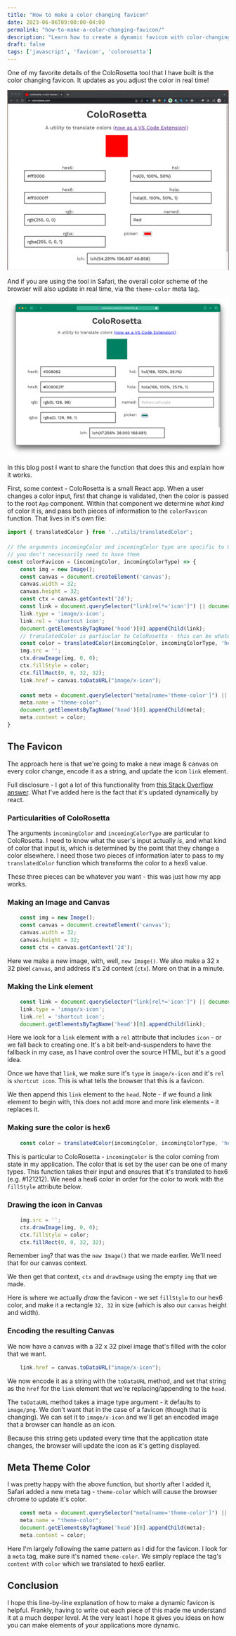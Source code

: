 ```yaml
---
title: "How to make a color changing favicon"
date: 2023-06-06T09:00:00-04:00
permalink: "how-to-make-a-color-changing-favicon/"
description: "Learn how to create a dynamic favicon with color-changing capabilities using JavaScript. This article goes line by line explaining how to do it. Additionally, discover how to update Safari's color scheme in real-time using the theme-color meta tag."
draft: false
tags: ['javascript', 'favicon', 'colorosetta']
---
```


One of my favorite details of the ColoRosetta tool that I have built is the color changing favicon. It updates as you adjust the color in real time!

![The favicon changing color as the user updates the color of ColoRosetta](../images/colorosetta-changing-favicon.gif)

And if you are using the tool in Safari, the overall color scheme of the browser will also update in real time, via the `theme-color` meta tag.

![The browser chrome updated to green in Safari with ColoRosetta](../images/colorosetta-theme-green.png)

In this blog post I want to share the function that does this and explain how it works.

First, some context - ColoRosetta is a small React app. When a user changes a color input, first that change is validated, then the color is passed to the root `App` component. Within that component we determine _what kind_ of color it is, and pass both pieces of information to the `colorFavicon` function. That lives in it's own file:

```javascript
import { translatedColor } from '../utils/translatedColor';

// the arguments incomingColor and incomingColor type are specific to ColoRosetta
// you don't necessarily need to have them
const colorFavicon = (incomingColor, incomingColorType) => {
    const img = new Image();
    const canvas = document.createElement('canvas');
    canvas.width = 32;
    canvas.height = 32;
    const ctx = canvas.getContext('2d');
    const link = document.querySelector("link[rel*='icon']") || document.createElement('link');
    link.type = 'image/x-icon';
    link.rel = 'shortcut icon';
    document.getElementsByTagName('head')[0].appendChild(link);
    // translatedColor is partiuclar to ColoRosetta - this can be whatever you want
    const color = translatedColor(incomingColor, incomingColorType, 'hex6');
    img.src = '';
    ctx.drawImage(img, 0, 0);
    ctx.fillStyle = color;
    ctx.fillRect(0, 0, 32, 32);
    link.href = canvas.toDataURL("image/x-icon");

    const meta = document.querySelector("meta[name='theme-color']") || document.createElement('meta');
    meta.name = "theme-color";
    document.getElementsByTagName('head')[0].appendChild(meta);
    meta.content = color;
}
```

## The Favicon

The approach here is that we're going to make a new image & canvas on every color change, encode it as a string, and update the icon `link` element.

Full disclosure - I got a lot of this functionality from [this Stack Overflow answer](https://stackoverflow.com/questions/6964144/dynamically-generated-favicon). What I've added here is the fact that it's updated dynamically by react.

### Particularities of ColoRosetta

The arguments `incomingColor` and `incomingColorType` are particular to ColoRosetta. I need to know what the user's input actually _is_, and what kind of color that input is, which is determined by the point that they change a color elsewhere. I need those two pieces of information later to pass to my `translatedColor` function which transforms the color to a hex6 value.

These three pieces can be whatever _you_ want - this was just how my app works.

### Making an Image and Canvas

```javascript
    const img = new Image();
    const canvas = document.createElement('canvas');
    canvas.width = 32;
    canvas.height = 32;
    const ctx = canvas.getContext('2d');
```

Here we make a new image, with, well, `new Image()`. We also make a 32 x 32 pixel `canvas`, and address it's 2d context (`ctx`). More on that in a minute.

### Making the Link element

```javascript
    const link = document.querySelector("link[rel*='icon']") || document.createElement('link');
    link.type = 'image/x-icon';
    link.rel = 'shortcut icon';
    document.getElementsByTagName('head')[0].appendChild(link);
```

Here we look for a `link` element with a `rel` attribute that includes `icon` - or we fall back to creating one. It's a bit belt-and-suspenders to have the fallback in my case, as I have control over the source HTML, but it's a good idea.

Once we have that `link`, we make sure it's `type` is `image/x-icon` and it's `rel` is `shortcut icon`. This is what tells the browser that this is a favicon.

We then append this `link` element to the `head`. Note - if we found a link element to begin with, this does not add more and more link elements - it replaces it.

### Making sure the color is hex6

```javascript
    const color = translatedColor(incomingColor, incomingColorType, 'hex6');
```

This is particular to ColoRosetta - `incomingColor` is the color coming from state in my application. The color that is set by the user can be one of many types. This function takes their input and ensures that it's translated to hex6 (e.g. #121212). We need a hex6 color in order for the color to work with the `fillStyle` attribute below.

### Drawing the icon in Canvas

```javascript
    img.src = '';
    ctx.drawImage(img, 0, 0);
    ctx.fillStyle = color;
    ctx.fillRect(0, 0, 32, 32);
```

Remember `img`? that was the `new Image()` that we made earlier. We'll need that for our canvas context.

We then get that context, `ctx` and `drawImage` using the empty `img` that we made.

Here is where we actually _draw_ the favicon - we set `fillStyle` to our hex6 color, and make it a rectangle `32, 32` in size (which is also our `canvas` height and width).

### Encoding the resulting Canvas

We now have a canvas with a 32 x 32 pixel image that's filled with the color that we want.

```javascript
    link.href = canvas.toDataURL("image/x-icon");
```

We now encode it as a string with the `toDataURL` method, and set that string as the `href` for the `link` element that we're replacing/appending to the `head`.

The `toDataURL` method takes a image type argument - it defaults to `image/png`. We don't want that in the case of a favicon (though that is changing). We can set it to `image/x-icon` and we'll get an encoded image that a browser can handle as an icon.

Because this string gets updated every time that the application state changes, the browser will update the icon as it's getting displayed.

## Meta Theme Color

I was pretty happy with the above function, but shortly after I added it, Safari added a new meta tag - `theme-color` which will cause the browser chrome to update it's color.

```javascript
    const meta = document.querySelector("meta[name='theme-color']") || document.createElement('meta');
    meta.name = "theme-color";
    document.getElementsByTagName('head')[0].appendChild(meta);
    meta.content = color;
```

Here I'm largely following the same pattern as I did for the favicon. I look for a `meta` tag, make sure it's named `theme-color`. We simply replace the tag's `content` with `color` which we translated to hex6 earlier.

## Conclusion

I hope this line-by-line explanation of how to make a dynamic favicon is helpful. Frankly, having to write out each piece of this made me understand it at a much deeper level. At the very least I hope it gives you ideas on how you can make elements of your applications more dynamic.
